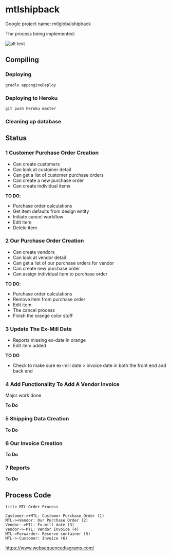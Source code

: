 # mtlshipback

Google project name: mtlglobalshipback

The process being implemented:

![alt text](https://www.websequencediagrams.com/cgi-bin/cdraw?lz=dGl0bGUgTVRMIE9yZGVyIFByb2Nlc3MKCkN1c3RvbWVyLT4rTVRMOiAACAggUHVyY2hhc2UAKgcoMSkKTVRMLT4rVmVuZG9yOiBPdQATEjIpCgAZBi0tPgBKBUV4LW1pbGwgZGF0ZSAoMwAWCT4tAGkFAEYGIGludm9pY2UgKDQAXgdGb3J3YXJkZXI6IFJlc2VydmUgY29udGFpbmVyICg1AIEEBy0AgTUIOiBJADoINikKCg&s=patent)

## Compiling

### Deploying

    gradle appengineDeploy

### Deploying to Heroku

    git push heroku master
    
### Cleaning up database

    
    
## Status

### 1 Customer Purchase Order Creation

* Can create customers
* Can look at customer detail
* Can get a list of customer purchase orders
* Can create a new purchase order
* Can create individual items

**TO DO**:

* Purchase order calculations
* Get item defaults from design entity
* Initiate cancel workflow
* Edit item
* Delete item

### 2 Our Purchase Order Creation

* Can create vendors
* Can look at vendor detail
* Can get a list of our purchase orders for vendor
* Can create new purchase order
* Can assign individual item to purchase order

**TO DO**:
* Purchase order calculations
* Remove item from purchase order
* Edit item
* The cancel process
* Finish the orange color stuff

### 3 Update The Ex-Mill Date

* Reports missing ex-date in orange
* Edit item added

**TO DO**

* Check to make sure ex-mill date > invoice date in both the front end and back end

### 4 Add Functionality To Add A Vendor Invoice

Major work done

**To Do**

### 5 Shipping Data Creation

**To Do**

### 6 Our Invoice Creation

**To Do**

### 7 Reports

**To Do**

## Process Code

    title MTL Order Process
    
    Customer->+MTL: Customer Purchase Order (1)
    MTL->+Vendor: Our Purchase Order (2)
    Vendor-->MTL: Ex-mill date (3)
    Vendor->-MTL: Vendor invoice (4)
    MTL->Forwarder: Reserve container (5)
    MTL->-Customer: Invoice (6)
    
https://www.websequencediagrams.com/